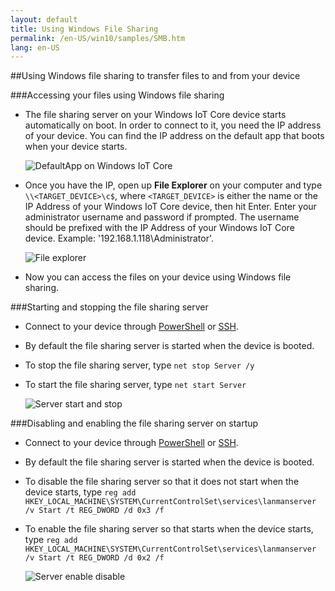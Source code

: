 ```yaml
---
layout: default
title: Using Windows File Sharing
permalink: /en-US/win10/samples/SMB.htm
lang: en-US
---
```


##Using Windows file sharing to transfer files to and from your device

###Accessing your files using Windows file sharing
* The file sharing server on your Windows IoT Core device starts automatically on boot.  In order to connect to it, you need the IP address of your device.  You can find the IP address on the default app that boots when your device starts.

    ![DefaultApp on Windows IoT Core]({{site.baseurl}}/images/DefaultApp.png)
    
* Once you have the IP, open up **File Explorer** on your computer and type `\\<TARGET_DEVICE>\c$`, where `<TARGET_DEVICE>` is either the name or the IP Address of your Windows IoT Core device, then hit Enter.  Enter your administrator username and password if prompted. The username should be prefixed with the IP Address of your Windows IoT Core device. Example: '192.168.1.118\Administrator'.

    ![File explorer]({{site.baseurl}}/images/smb/smb_file_explorer.png)

* Now you can access the files on your device using Windows file sharing.

###Starting and stopping the file sharing server
* Connect to your device through [PowerShell]({{site.baseurl}}/{{page.lang}}/win10/samples/PowerShell.htm) or [SSH]({{site.baseurl}}/{{page.lang}}/win10/samples/SSH.htm).
* By default the file sharing  server is started when the device is booted.
* To stop the file sharing  server, type `net stop Server /y`
* To start the file sharing  server, type `net start Server`

    ![Server start and stop]({{site.baseurl}}/images/smb/smb_start_stop.png)
    
###Disabling and enabling the file sharing server on startup
* Connect to your device through [PowerShell]({{site.baseurl}}/{{page.lang}}/win10/samples/PowerShell.htm) or [SSH]({{site.baseurl}}/{{page.lang}}/win10/samples/SSH.htm).
* By default the file sharing  server is started when the device is booted.
* To disable the file sharing  server so that it does not start when the device starts, type `reg add HKEY_LOCAL_MACHINE\SYSTEM\CurrentControlSet\services\lanmanserver /v Start /t REG_DWORD /d 0x3 /f`
* To enable the file sharing  server so that starts when the device starts, type `reg add HKEY_LOCAL_MACHINE\SYSTEM\CurrentControlSet\services\lanmanserver /v Start /t REG_DWORD /d 0x2 /f`

    ![Server enable disable]({{site.baseurl}}/images/smb/smb_enable_disable.png)

